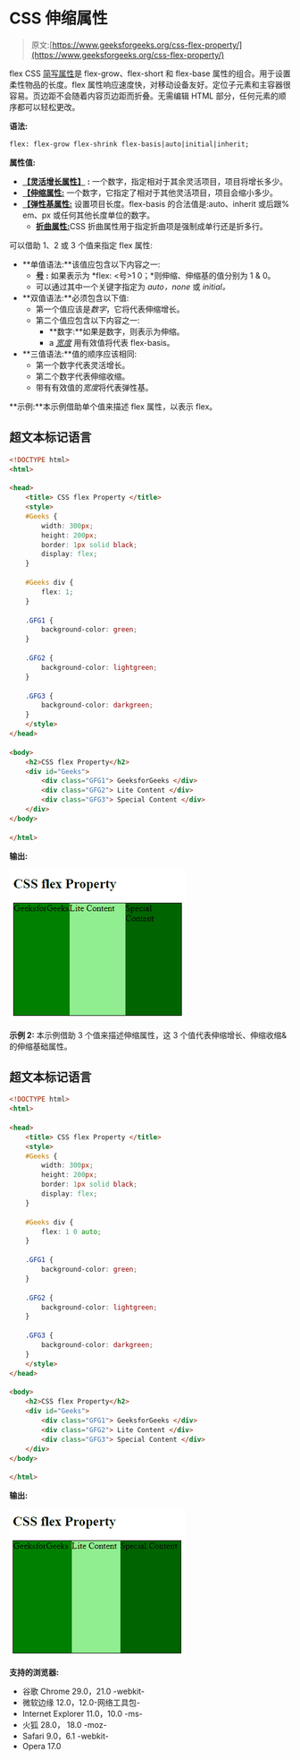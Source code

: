 # CSS 伸缩属性

> 原文:[https://www.geeksforgeeks.org/css-flex-property/](https://www.geeksforgeeks.org/css-flex-property/)

flex CSS [简写属性](https://www.geeksforgeeks.org/css-shorthand-properties/)是 flex-grow、flex-short 和 flex-base 属性的组合。用于设置柔性物品的长度。flex 属性响应速度快，对移动设备友好。定位子元素和主容器很容易。页边距不会随着内容页边距而折叠。无需编辑 HTML 部分，任何元素的顺序都可以轻松更改。

**语法:**

```html
flex: flex-grow flex-shrink flex-basis|auto|initial|inherit;
```

**属性值:**

*   [**【灵活增长属性】**](https://www.geeksforgeeks.org/css-flex-grow-property/) **:** 一个数字，指定相对于其余灵活项目，项目将增长多少。
*   [**【伸缩属性:**](https://www.geeksforgeeks.org/css-flex-shrink-property/) 一个数字，它指定了相对于其他灵活项目，项目会缩小多少。
*   [**【弹性基属性:**](https://www.geeksforgeeks.org/css-flex-basis-property/) 设置项目长度。flex-basis 的合法值是:auto、inherit 或后跟% em、px 或任何其他长度单位的数字。
    *   [**折曲属性:**](https://www.geeksforgeeks.org/css-flex-wrap-property/)CSS 折曲属性用于指定折曲项是强制成单行还是折多行。

可以借助 1、2 或 3 个值来指定 flex 属性:

*   **单值语法:**该值应包含以下内容之一:
    *   [**号**](https://www.geeksforgeeks.org/css-number-data-type/) **:** 如果表示为 *flex: <号>1 0；*则伸缩、伸缩基的值分别为 1 & 0。
    *   可以通过其中一个关键字指定为 *auto，none* 或 *initial。*
*   **双值语法:**必须包含以下值:
    *   第一个值应该是*数字*，它将代表伸缩增长。
    *   第二个值应包含以下内容之一:
        *   **数字:**如果是数字，则表示为伸缩。
        *   a [*宽度*](https://www.geeksforgeeks.org/css-width-property/) 用有效值将代表 flex-basis。
*   **三值语法:**值的顺序应该相同:
    *   第一个数字代表灵活增长。
    *   第二个数字代表伸缩收缩。
    *   带有有效值的*宽度*将代表弹性基。

**示例:**本示例借助单个值来描述 flex 属性，以表示 flex。

## 超文本标记语言

```html
<!DOCTYPE html>
<html>

<head>
    <title> CSS flex Property </title>
    <style>
    #Geeks {
        width: 300px;
        height: 200px;
        border: 1px solid black;
        display: flex;
    }

    #Geeks div {
        flex: 1;
    }

    .GFG1 {
        background-color: green;
    }

    .GFG2 {
        background-color: lightgreen;
    }

    .GFG3 {
        background-color: darkgreen;
    }
    </style>
</head>

<body>
    <h2>CSS flex Property</h2>
    <div id="Geeks">
        <div class="GFG1"> GeeksforGeeks </div>
        <div class="GFG2"> Lite Content </div>
        <div class="GFG3"> Special Content </div>
    </div>
</body>

</html>
```

**输出:**

![](img/732826785465bcab0f1b46dfcc8bdaf4.png)

**示例 2:** 本示例借助 3 个值来描述伸缩属性，这 3 个值代表伸缩增长、伸缩收缩&的伸缩基础属性。

## 超文本标记语言

```html
<!DOCTYPE html>
<html>

<head>
    <title> CSS flex Property </title>
    <style>
    #Geeks {
        width: 300px;
        height: 200px;
        border: 1px solid black;
        display: flex;
    }

    #Geeks div {
        flex: 1 0 auto;
    }

    .GFG1 {
        background-color: green;
    }

    .GFG2 {
        background-color: lightgreen;
    }

    .GFG3 {
        background-color: darkgreen;
    }
    </style>
</head>

<body>
    <h2>CSS flex Property</h2>
    <div id="Geeks">
        <div class="GFG1"> GeeksforGeeks </div>
        <div class="GFG2"> Lite Content </div>
        <div class="GFG3"> Special Content </div>
    </div>
</body>

</html>
```

**输出:**

![](img/c5465641e63d848e752912ecb074645a.png)

**支持的浏览器:**

*   谷歌 Chrome 29.0，21.0 -webkit-
*   微软边缘 12.0，12.0-网络工具包-
*   Internet Explorer 11.0，10.0 -ms-
*   火狐 28.0， 18.0 -moz-
*   Safari 9.0，6.1 -webkit-
*   Opera 17.0